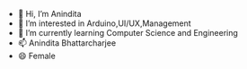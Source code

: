 - 👋 Hi, I’m Anindita
- 👀 I’m interested in Arduino,UI/UX,Management
- 🌱 I’m currently learning Computer Science and Engineering 
- 📫 Anindita Bhattarcharjee
- 😄 Female

<!---
Anindita2003/Anindita2003 is a ✨ special ✨ repository because its `README.md` (this file) appears on your GitHub profile.
You can click the Preview link to take a look at your changes.
--->
